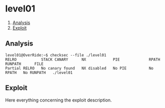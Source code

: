 # level01

1. [Analysis](#analysis)
2. [Exploit](#exploit)

## Analysis

```console
level01@OverRide:~$ checksec --file ./level01
RELRO           STACK CANARY      NX            PIE             RPATH      RUNPATH      FILE
Partial RELRO   No canary found   NX disabled   No PIE          No RPATH   No RUNPATH   ./level01
```



## Exploit

Here everything concerning the exploit description.
